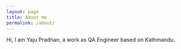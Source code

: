 ```yaml
---
layout: page
title: About me
permalink: /about/
---
```

Hi, I am Yaju Pradhan, a work as QA Engineer based on Kathmandu.






